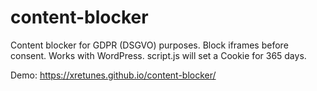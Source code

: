 # content-blocker
Content blocker for GDPR (DSGVO) purposes. Block iframes before consent. Works with WordPress.
script.js will set a Cookie for 365 days.

Demo: https://xretunes.github.io/content-blocker/
